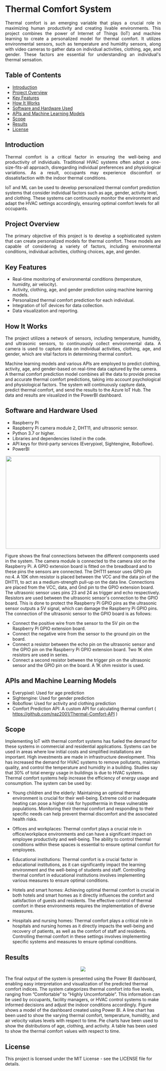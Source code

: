 # Thermal Comfort System
<p align="justify"> 
Thermal comfort is an emerging variable that plays a crucial role in maximizing human productivity and creating livable environments. This project combines the power of Internet of Things (IoT) and machine learning to create a personalized model for thermal comfort. It utilizes environmental sensors, such as temperature and humidity sensors, along with video cameras to gather data on individual activities, clothing, age, and gender. These factors are essential for understanding an individual's thermal sensation.
</p>

## Table of Contents

- [Introduction](#introduction)
- [Project Overview](#project-overview)
- [Key Features](#key-features)
- [How It Works](#how-it-works)
- [Software and Hardware Used](#software-and-hardware-used)
- [APIs and Machine Learning Models](#apis-and-machine-learning-models)
- [Scope](#scope)
- [Results](#results)
- [License](#license)

## Introduction
<p align="justify"> 
Thermal comfort is a critical factor in ensuring the well-being and productivity of individuals. Traditional HVAC systems often adopt a one-size-fits-all approach, disregarding individual preferences and physiological variations. As a result, occupants may experience discomfort or dissatisfaction with the indoor thermal conditions.

IoT and ML can be used to develop personalized thermal comfort prediction systems that consider individual factors such as age, gender, activity level, and clothing. These systems can continuously monitor the environment and adapt the HVAC settings accordingly, ensuring optimal comfort levels for all occupants.
</p>

## Project Overview

<p align="justify"> 
The primary objective of this project is to develop a sophisticated system that can create personalized models for thermal comfort. These models are capable of considering a variety of factors, including environmental conditions, individual activities, clothing choices, age, and gender.
</p>

## Key Features

- Real-time monitoring of environmental conditions (temperature, humidity, air velocity).
- Activity, clothing, age, and gender prediction using machine learning models.
- Personalized thermal comfort prediction for each individual.
- Integration of IoT devices for data collection.
- Data visualization and reporting.

## How It Works
<p align="justify"> 
The project utilizes a network of sensors, including temperature, humidity, and ultrasonic sensors, to continuously collect environmental data. A camera is used to capture data on individual activities, clothing, age, and gender, which are vital factors in determining thermal comfort.

Machine learning models and various APIs are employed to predict clothing, activity, age, and gender-based on real-time data captured by the camera. A thermal comfort prediction model combines all the data to provide precise and accurate thermal comfort predictions, taking into account psychological and physiological factors. 
The system will continuously capture data, predict thermal comfort, and send the results to the Azure IoT Hub. The data and results are visualized in the PowerBI dashboard.
</p>

## Software and Hardware Used
- Raspberry Pi
- Raspberry Pi camera module 2, DHT11, and ultrasonic sensor.
- Python 3.7 or higher.
- Libraries and dependencies listed in the code.
- API keys for third-party services (Everypixel, Sightengine, Roboflow).
- PowerBI

<p align="center">
<img src="https://github.com/naz2001/Thermal-Comfort-Main-Project/assets/57052959/ea29ad4b-7c26-4c76-b9b0-857a377d1f20" width="500" height="300" align="center">
</p>
<p align="justify"> 

Figure shows the
final connections between the different components used in the system. The camera module
is connected to the camera slot on the Raspberry Pi. A GPIO extension board is fitted on the
breadboard and to these pins the sensors are connected. The DHT11 sensor uses GPIO pin
no:4. A 10K ohm resistor is placed between the VCC and the data pin of the DHT11, to act as a
medium-strength pull-up on the data line. Connections are placed from the VCC, data, and Gnd
pin to the GPIO extension board. The ultrasonic sensor uses pins 23 and 24 as trigger and echo
respectively. Resistors are used between the ultrasonic sensor's connection to the GPIO
board. This is done to protect the Raspberry Pi GPIO pins as the ultrasonic sensor outputs a 5V
signal, which can damage the Raspberry Pi GPIO pins. The connection of the ultrasonic sensor to
the GPIO board is as follows:
- Connect the positive wire from the sensor to the 5V pin on the Raspberry Pi GPIO extension
board.
- Connect the negative wire from the sensor to the ground pin on the board.
- Connect a resistor between the echo pin on the ultrasonic sensor and the GPIO pin on the
Raspberry Pi GPIO extension board. Two 1K ohm resistors are used in series.
- Connect a second resistor between the trigger pin on the ultrasonic sensor and the GPIO
pin on the board. A 1K ohm resistor is used.
</p>

## APIs and Machine Learning Models
* Everypixel: Used for age prediction
* Sightengine: Used for gender prediction 
* Roboflow: Used for activity and clothing prediction
* Comfort Prediction API: A custom API for calculating thermal comfort ( https://github.com/naz2001/Thermal-Comfort-API )

## Scope
<p align="justify"> 

Implementing IoT with thermal comfort systems has fueled the demand for
these systems in commercial and residential applications. Systems can be used in areas where
low initial costs and simplified installations are important. High investments are made in infrastructure
development. This has increased the demand for HVAC systems to remove pollutants,
maintain quality, and control the temperature and humidity in a building. Studies say that 30%
of total energy usage in buildings is due to HVAC systems. Thermal comfort systems help
increase the efficiency of energy usage and consumption.
The system can be used by:

- Young children and the elderly: Maintaining an optimal thermal environment is crucial for their well-being. Extreme cold or inadequate heating can pose a higher risk for hypothermia in these vulnerable populations. Monitoring their thermal comfort and responding to their specific needs can help prevent thermal discomfort and the associated health risks.
- Offices and workplaces: Thermal comfort plays a crucial role in office/workplace environments and can have a significant impact on employee productivity and well-being. The ability to control thermal conditions within these spaces is essential to ensure optimal comfort for employees.

- Educational institutions: Thermal comfort is a crucial factor in educational institutions, as it can significantly impact the learning environment and the well-being of students and staff. Controlling thermal comfort in educational institutions involves implementing various measures to ensure optimal conditions.
- Hotels and smart homes: Achieving optimal thermal comfort is crucial in both hotels and smart homes as it directly influences the comfort and satisfaction of guests and residents. The effective control of thermal comfort in these environments requires the implementation of diverse measures.
- Hospitals and nursing homes: Thermal comfort plays a critical role in hospitals and nursing homes as it directly impacts the well-being and recovery of patients, as well as the comfort of staff and residents. Controlling thermal comfort in these settings involves implementing specific systems and measures to ensure optimal conditions.
</p>

## Results
<p align="center">
<img src="https://github.com/naz2001/Thermal-Comfort-Main-Project/assets/57052959/5d603858-e4fc-405d-9b15-02cbbbc3ea19" >
</p>

<p align="justify"> 

The final output of the system is presented using the Power BI dashboard, enabling easy interpretation
and visualization of the predicted thermal comfort indices. The system categorizes
thermal comfort into five levels, ranging from ”Comfortable” to ”Highly Uncomfortable”. This
information can be used by occupants, facility managers, or HVAC control systems to make informed
decisions and adjust the indoor conditions accordingly. Figure shows a model of the
dashboard created using Power BI. A line chart has been used to show the varying thermal
comfort, temperature, humidity, and air velocity values levels with respect to time. Pie charts
have been used to show the distributions of age, clothing, and activity. A table has been used
to show the thermal comfort values with respect to time.
</p>

## License
This project is licensed under the MIT License - see the LICENSE file for details.
